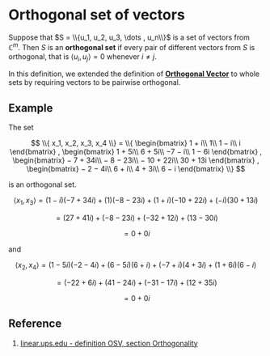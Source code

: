 # Orthogonal set of vectors

Suppose that $S = \\{u_1, u_2, u_3, \dots , u_n\\}$ is a set of vectors from $\mathbb{C}^{m}$. Then $S$ is an **orthogonal set** if every pair of different vectors from $S$ is orthogonal, that is $⟨u_i, u_j⟩ = 0$ whenever $i \neq j$.

In this definition, we extended the definition of [**Orthogonal Vector**](./0011-orthogonal-vectors.md) to whole sets by requiring vectors to be pairwise orthogonal.

## Example

The set

$$
\\{ x_1, x_2, x_3, x_4 \\}
= \\{
\begin{bmatrix}
1 + i\\
1\\
1 − i\\
i
\end{bmatrix}
,
\begin{bmatrix}
1 + 5i\\
6 + 5i\\
−7 − i\\
1 − 6i
\end{bmatrix}
,
\begin{bmatrix}
− 7 + 34i\\
− 8 − 23i\\
− 10 + 22i\\
30 + 13i
\end{bmatrix}
,
\begin{bmatrix}
− 2 − 4i\\
6 + i\\
4 + 3i\\
6 − i
\end{bmatrix}
\\}
$$
 
is an orthogonal set.

$$
⟨x_1, x_3⟩ = (1 − i)(− 7 + 34i) + (1)(− 8 − 23i) + (1 + i)(− 10 + 22i) + (− i)(30 + 13i)
$$

$$
= (27 + 41i) + (− 8 − 23i) + (− 32 + 12i) + (13 − 30i)
$$

$$
= 0 + 0i
$$
 
and

$$
⟨x_2, x_4⟩ = (1 − 5i)(− 2 − 4i) + (6 − 5i)(6 + i) + (− 7 + i)(4 + 3i) + (1 + 6i)(6 − i)
$$

$$
= (− 22 + 6i) + (41 − 24i) + (− 31 − 17i) + (12 + 35i)
$$

$$
= 0 + 0i
$$

## Reference

1. [linear.ups.edu - definition OSV, section Orthogonality](http://linear.pugetsound.edu/html/section-O.html)